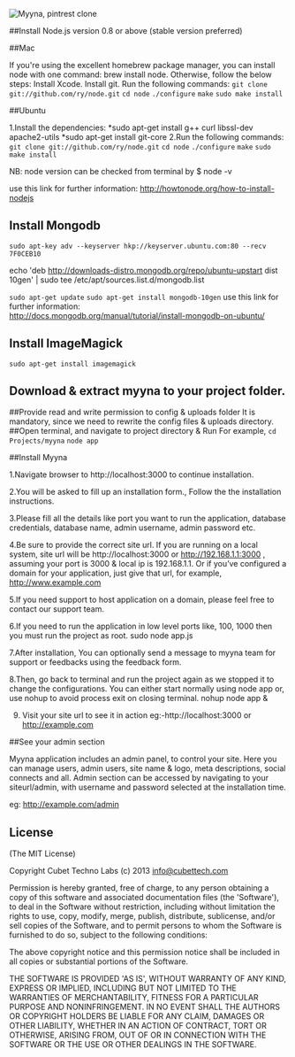 ![Myyna, pintrest clone](http://www.myyna.com/wp-content/uploads/2014/02/band_logo11.png)

##Install Node.js version 0.8 or above (stable version preferred)

##Mac

If you're using the excellent homebrew package manager, you can install node with one command: brew install node.
Otherwise, follow the below steps:
Install Xcode.
Install git.
Run the following commands:
`git clone git://github.com/ry/node.git`
`cd node`
`./configure`
`make`
`sudo make install`

##Ubuntu

1.Install the dependencies:
*sudo apt-get install g++ curl libssl-dev apache2-utils
*sudo apt-get install git-core
2.Run the following commands:
`git clone git://github.com/ry/node.git`
`cd node`
`./configure`
`make`
`sudo make install`

NB: node version can be checked from terminal by $ node -v

use this link for further information: 
http://howtonode.org/how-to-install-nodejs


## Install Mongodb 

`sudo apt-key adv --keyserver hkp://keyserver.ubuntu.com:80 --recv 7F0CEB10`

echo 'deb http://downloads-distro.mongodb.org/repo/ubuntu-upstart dist 10gen' | sudo tee /etc/apt/sources.list.d/mongodb.list

`sudo apt-get update`
`sudo apt-get install mongodb-10gen`
use this link for further information:  
http://docs.mongodb.org/manual/tutorial/install-mongodb-on-ubuntu/


## Install ImageMagick

`sudo apt-get install imagemagick`


## Download & extract myyna to your project folder.


##Provide read and write permission to config & uploads folder
It is mandatory, since we need to rewrite the config files & uploads directory.
##Open terminal, and navigate to project directory & Run
For example,
`cd Projects/myyna`
`node app`

##Install Myyna

1.Navigate browser to  http://localhost:3000 to continue installation.
 
2.You will be asked to fill up an installation form., Follow the the installation instructions.

3.Please fill all the details like port you want to run the application, database credentials, database name, admin username, admin  password etc.

4.Be sure to provide the correct site url. If you are running on a local system, site url will be http://localhost:3000 or http://192.168.1.1:3000 , assuming your port is 3000 & local ip is 192.168.1.1. Or if you’ve configured a domain for your application, just give that url, for example, http://www.example.com

5.If you need support to host application on a domain, please feel free to contact our support team.

6.If you need to run the application in low level ports like, 100, 1000 then you must run the project as root.
sudo node app.js

7.After installation, You can optionally send a message to myyna team for support or feedbacks using the feedback form.

8.Then, go back to terminal and run the project again as we stopped it to change the configurations. You can either start normally using node app or, use nohup to avoid process exit on closing terminal.
nohup node app &

  9. Visit your site url to see it in action 
eg:-http://localhost:3000 or http://example.com

##See your admin section

Myyna application includes an admin panel, to control your site.  Here you can manage users, admin users, site name & logo, meta descriptions, social connects and all. Admin section can be accessed by navigating to your siteurl/admin, with  username and password selected at the installation time.

eg: http://example.com/admin



## License

(The MIT License)

Copyright Cubet Techno Labs (c) 2013  <info@cubettech.com>

Permission is hereby granted, free of charge, to any person obtaining
a copy of this software and associated documentation files (the
'Software'), to deal in the Software without restriction, including
without limitation the rights to use, copy, modify, merge, publish,
distribute, sublicense, and/or sell copies of the Software, and to
permit persons to whom the Software is furnished to do so, subject to
the following conditions:

The above copyright notice and this permission notice shall be
included in all copies or substantial portions of the Software.

THE SOFTWARE IS PROVIDED 'AS IS', WITHOUT WARRANTY OF ANY KIND,
EXPRESS OR IMPLIED, INCLUDING BUT NOT LIMITED TO THE WARRANTIES OF
MERCHANTABILITY, FITNESS FOR A PARTICULAR PURPOSE AND NONINFRINGEMENT.
IN NO EVENT SHALL THE AUTHORS OR COPYRIGHT HOLDERS BE LIABLE FOR ANY
CLAIM, DAMAGES OR OTHER LIABILITY, WHETHER IN AN ACTION OF CONTRACT,
TORT OR OTHERWISE, ARISING FROM, OUT OF OR IN CONNECTION WITH THE
SOFTWARE OR THE USE OR OTHER DEALINGS IN THE SOFTWARE.
